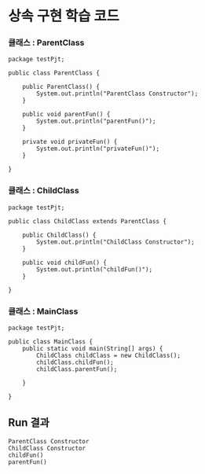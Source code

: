 # 상속 구현 학습 코드

### 클래스 : ParentClass
	package testPjt;
	
	public class ParentClass {
		
		public ParentClass() {
			System.out.println("ParentClass Constructor");
		}
		
		public void parentFun() {
			System.out.println("parentFun()");
		}
		
		private void privateFun() {
			System.out.println("privateFun()");
		}
	
	}



### 클래스 : ChildClass
	package testPjt;
	
	public class ChildClass extends ParentClass {
		
		public ChildClass() {
			System.out.println("ChildClass Constructor");
		}
	
		public void childFun() {
			System.out.println("childFun()");
		}
	
	}


### 클래스 : MainClass
	package testPjt;
	
	public class MainClass {
		public static void main(String[] args) {
			ChildClass childClass = new ChildClass();
			childClass.childFun();
			childClass.parentFun();
			
		}
	
	}

## Run 결과
	ParentClass Constructor
	ChildClass Constructor
	childFun()
	parentFun()
